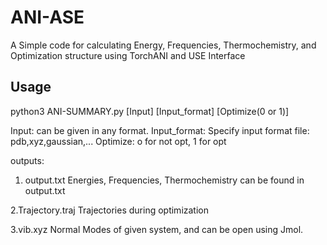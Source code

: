 # ANI-ASE
A Simple code for calculating Energy, Frequencies, Thermochemistry, and Optimization structure using TorchANI and USE Interface

## Usage
python3 ANI-SUMMARY.py [Input] [Input_format] [Optimize(0 or 1)]

Input: can be given in any format.
Input_format: Specify input format file: pdb,xyz,gaussian,...
Optimize: o for not opt, 1 for opt

outputs:
1. output.txt
Energies, Frequencies, Thermochemistry can be found in output.txt

2.Trajectory.traj
Trajectories during optimization

3.vib.xyz
Normal Modes of given system, and can be open using Jmol.

